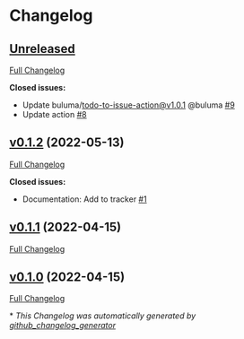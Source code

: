 # Changelog

## [Unreleased](https://github.com/buluma/ansible-role-mate/tree/HEAD)

[Full Changelog](https://github.com/buluma/ansible-role-mate/compare/v0.1.2...HEAD)

**Closed issues:**

- Update buluma/todo-to-issue-action@v1.0.1 @buluma [\#9](https://github.com/buluma/ansible-role-mate/issues/9)
- Update action [\#8](https://github.com/buluma/ansible-role-mate/issues/8)

## [v0.1.2](https://github.com/buluma/ansible-role-mate/tree/v0.1.2) (2022-05-13)

[Full Changelog](https://github.com/buluma/ansible-role-mate/compare/v0.1.1...v0.1.2)

**Closed issues:**

- Documentation: Add to tracker [\#1](https://github.com/buluma/ansible-role-mate/issues/1)

## [v0.1.1](https://github.com/buluma/ansible-role-mate/tree/v0.1.1) (2022-04-15)

[Full Changelog](https://github.com/buluma/ansible-role-mate/compare/v0.1.0...v0.1.1)

## [v0.1.0](https://github.com/buluma/ansible-role-mate/tree/v0.1.0) (2022-04-15)

[Full Changelog](https://github.com/buluma/ansible-role-mate/compare/61a0e0c96181228a5ce675fe6efebdf548db4007...v0.1.0)



\* *This Changelog was automatically generated by [github_changelog_generator](https://github.com/github-changelog-generator/github-changelog-generator)*
